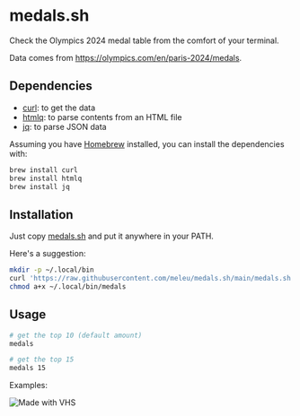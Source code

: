 # medals.sh

Check the Olympics 2024 medal table from the comfort of your terminal.

Data comes from <https://olympics.com/en/paris-2024/medals>.

## Dependencies

- [curl](https://curl.se/): to get the data
- [htmlq](https://github.com/mgdm/htmlq): to parse contents from an HTML file
- [jq](https://jqlang.github.io/jq): to parse JSON data

Assuming you have [Homebrew](https://brew.sh) installed,
you can install the dependencies with:

```bash
brew install curl
brew install htmlq
brew install jq
```

## Installation

Just copy [medals.sh](./medals.sh) and put it anywhere in your PATH.

Here's a suggestion:

```bash
mkdir -p ~/.local/bin
curl 'https://raw.githubusercontent.com/meleu/medals.sh/main/medals.sh' > ~/.local/bin/medals
chmod a+x ~/.local/bin/medals
```

## Usage

```bash
# get the top 10 (default amount)
medals

# get the top 15
medals 15
```

Examples:

![Made with VHS](https://vhs.charm.sh/vhs-4m8XRluYAkwcrJfu4Q2lQf.gif)
